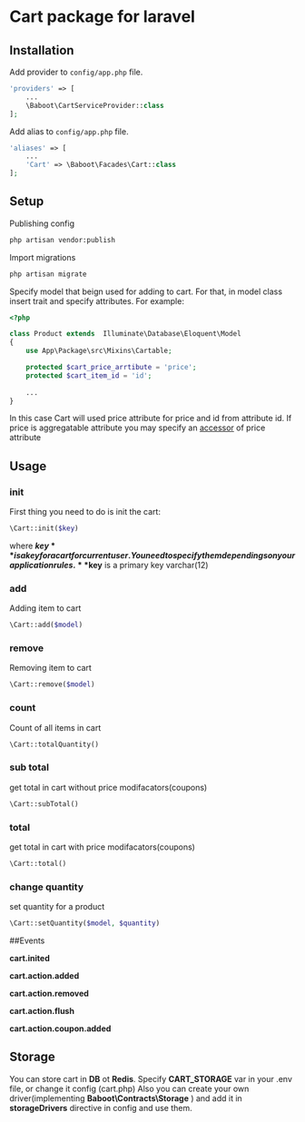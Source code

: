 # Cart package for laravel
## Installation
    
Add provider to `config/app.php` file.

```php
'providers' => [
    ...
    \Baboot\CartServiceProvider::class
];
```
Add alias to `config/app.php` file.
```php
'aliases' => [
    ...
    'Cart' => \Baboot\Facades\Cart::class
];
```

## Setup
Publishing config
```bash
php artisan vendor:publish
```
Import migrations
```bash
php artisan migrate
```

Specify model that beign used for adding to cart. For that, in model class insert trait and specify attributes. For example:
```php
<?php

class Product extends  Illuminate\Database\Eloquent\Model
{
    use App\Package\src\Mixins\Cartable;

    protected $cart_price_arrtibute = 'price';
    protected $cart_item_id = 'id';
    
    ...
}
```

In this case Cart will used price attribute for price and id from attribute id. If price is aggregatable attribute you may specify an [accessor](https://laravel.com/docs/5.4/eloquent-mutators#defining-an-accessor) of price attribute

## Usage
### init
First thing you need to do is init the cart:
```php
\Cart::init($key)
```
where **$key** is a key for a cart for current user. You need to specify them dependings on your application rules. **$key** is a primary key varchar(12)

### add
Adding item to cart
```php
\Cart::add($model)
```

### remove
Removing item to cart
```php
\Cart::remove($model)
```

### count
Count of all items in cart
```php
\Cart::totalQuantity()
```

### sub total
get total in cart without price modifacators(coupons)
```php
\Cart::subTotal()
```

### total
get total in cart with price modifacators(coupons)
```php
\Cart::total()
```

### change quantity
set quantity for a product
```php
\Cart::setQuantity($model, $quantity)
```

##Events

**cart.inited** 

**cart.action.added**

**cart.action.removed**

**cart.action.flush**

**cart.action.coupon.added**




## Storage
You can store cart in **DB** ot **Redis**.
Specify **CART_STORAGE** var in your .env file, or change it config (cart.php)
Also you can create your own driver(implementing **Baboot\Contracts\Storage** ) and add it in **storageDrivers** directive in config and use them. 
